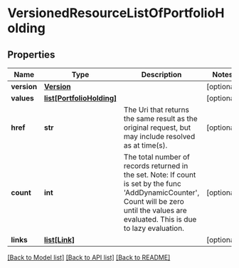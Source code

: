 # VersionedResourceListOfPortfolioHolding

## Properties
Name | Type | Description | Notes
------------ | ------------- | ------------- | -------------
**version** | [**Version**](Version.md) |  | [optional] 
**values** | [**list[PortfolioHolding]**](PortfolioHolding.md) |  | [optional] 
**href** | **str** | The Uri that returns the same result as the original request,  but may include resolved as at time(s). | [optional] 
**count** | **int** | The total number of records returned in the set.  Note: If count is set by the func &#39;AddDynamicCounter&#39;, Count will be zero until the values  are evaluated. This is due to lazy evaluation. | [optional] 
**links** | [**list[Link]**](Link.md) |  | [optional] 

[[Back to Model list]](../README.md#documentation-for-models) [[Back to API list]](../README.md#documentation-for-api-endpoints) [[Back to README]](../README.md)


